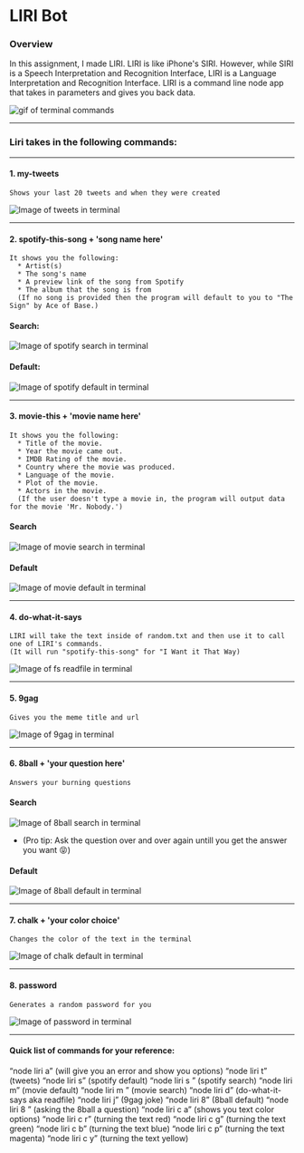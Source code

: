 # LIRI Bot

### Overview
In this assignment, I made LIRI. LIRI is like iPhone's SIRI. However, while SIRI is a Speech Interpretation and Recognition Interface, LIRI is a Language Interpretation and Recognition Interface. LIRI is a command line node app that takes in parameters and gives you back data.

![gif of terminal commands](https://github.com/shivjisakina/liri-node-app/blob/master/images/lirinode.gif)

------------------------------------------------------------------------------------------------------------------------------

### Liri takes in the following commands:

------------------------------------------------------------------------------------------------------------------------------

#### 1. my-tweets 
```
Shows your last 20 tweets and when they were created
```
![Image of tweets in terminal](https://github.com/shivjisakina/liri-node-app/blob/master/images/tweets1.png)

------------------------------------------------------------------------------------------------------------------------------

#### 2. spotify-this-song + 'song name here' 
```
It shows you the following:
  * Artist(s)
  * The song's name
  * A preview link of the song from Spotify
  * The album that the song is from
  (If no song is provided then the program will default to you to "The Sign" by Ace of Base.)
```
#### Search:
![Image of spotify search in terminal](https://github.com/shivjisakina/liri-node-app/blob/master/images/spotifysearch1.png)

#### Default:
![Image of spotify default in terminal](https://github.com/shivjisakina/liri-node-app/blob/master/images/spotifydefault.png)

------------------------------------------------------------------------------------------------------------------------------

#### 3. movie-this + 'movie name here'
```
It shows you the following: 
  * Title of the movie.
  * Year the movie came out.
  * IMDB Rating of the movie.
  * Country where the movie was produced.
  * Language of the movie.
  * Plot of the movie.
  * Actors in the movie.
  (If the user doesn't type a movie in, the program will output data for the movie 'Mr. Nobody.')
```  
#### Search
![Image of movie search in terminal](https://github.com/shivjisakina/liri-node-app/blob/master/images/moviesearch.png)

#### Default
![Image of movie default in terminal](https://github.com/shivjisakina/liri-node-app/blob/master/images/moviedefault.png)

------------------------------------------------------------------------------------------------------------------------------

#### 4. do-what-it-says
```
LIRI will take the text inside of random.txt and then use it to call one of LIRI's commands.
(It will run "spotify-this-song" for "I Want it That Way)
```
![Image of fs readfile in terminal](https://github.com/shivjisakina/liri-node-app/blob/master/images/dowhatitsays.png)

------------------------------------------------------------------------------------------------------------------------------
#### 5. 9gag  
```
Gives you the meme title and url
```
![Image of 9gag in terminal](https://github.com/shivjisakina/liri-node-app/blob/master/images/9gag.png)

------------------------------------------------------------------------------------------------------------------------------
#### 6. 8ball + 'your question here'
```
Answers your burning questions
```

#### Search
![Image of 8ball search in terminal](https://github.com/shivjisakina/liri-node-app/blob/master/images/8ball.png)
* (Pro tip: Ask the question over and over again untill you get the answer you want :stuck_out_tongue_closed_eyes:)
#### Default
![Image of 8ball default in terminal](https://github.com/shivjisakina/liri-node-app/blob/master/images/8balldefault.png)

------------------------------------------------------------------------------------------------------------------------------
#### 7. chalk + 'your color choice'
```
Changes the color of the text in the terminal
```

![Image of chalk default in terminal](https://github.com/shivjisakina/liri-node-app/blob/master/images/chalk.png)

------------------------------------------------------------------------------------------------------------------------------
#### 8. password 
```
Generates a random password for you
```

![Image of password in terminal](https://github.com/shivjisakina/liri-node-app/blob/master/images/password.png)

------------------------------------------------------------------------------------------------------------------------------
#### Quick list of commands for your reference:

“node liri a” (will give you an error and show you options)
“node liri t” (tweets)
“node liri s” (spotify default)
“node liri s <song search>” (spotify search)
“node liri m” (movie default)
“node liri m <movie search>” (movie search)
“node liri d” (do-what-it-says aka readfile)
“node liri j” (9gag joke)
“node liri 8” (8ball default)
“node liri 8 <question>” (asking the 8ball a question)
“node liri c a” (shows you text color options)
“node liri c r” (turning the text red)
“node liri c g” (turning the text green)
“node liri c b” (turning the text blue)
“node liri c p” (turning the text magenta)
“node liri c y” (turning the text yellow)
